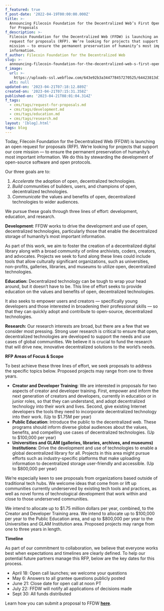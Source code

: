 ```yaml
---
f_featured: true
f_post-date: '2022-04-19T00:00:00.000Z'
title: >-
  Announcing Filecoin Foundation for the Decentralized Web’s First Open Request
  for Proposals
f_description: >-
  Filecoin Foundation for the Decentralized Web (FFDW) is launching an open
  request for proposals (RFP). We’re looking for projects that support our core
  mission — to ensure the permanent preservation of humanity’s most important
  information.
f_author: Filecoin Foundation for the Decentralized Web
slug: >-
  announcing-filecoin-foundation-for-the-decentralized-web-s-first-open-request-for-proposals
f_image:
  url: >-
    https://uploads-ssl.webflow.com/643e92b3a344778457270525/64423813d1b0259171f6ef5e_ffdw-request-for-proposals.png
  alt: null
updated-on: '2023-04-21T07:18:12.889Z'
created-on: '2023-04-21T07:15:31.358Z'
published-on: '2023-04-21T08:01:04.314Z'
f_tags:
  - cms/tags/request-for-proposals.md
  - cms/tags/development.md
  - cms/tags/education.md
  - cms/tags/research.md
layout: '[blog].html'
tags: blog
---
```


Today, Filecoin Foundation for the Decentralized Web (FFDW) is launching an open request for proposals (RFP). We’re looking for projects that support our core mission — to ensure the permanent preservation of humanity’s most important information. We do this by stewarding the development of open-source software and open protocols.

Our three goals are to:

1.  _Accelerate_ the adoption of open, decentralized technologies.
2.  _Build_ communities of builders, users, and champions of open, decentralized technologies.
3.  _Communicate_ the values and benefits of open, decentralized technologies to wider audiences.

We pursue these goals through three lines of effort: development, education, and research.

**Development**: FFDW works to drive the development and use of open, decentralized technologies, particularly those that enable the decentralized storage of humanity’s most important information.

As part of this work, we aim to foster the creation of a decentralized digital library along with a broad community of online archivists, coders, creators, and advocates. Projects we seek to fund along these lines could include tools that allow culturally significant organizations, such as universities, non-profits, galleries, libraries, and museums to utilize open, decentralized technologies.

**Education:** Decentralized technology can be tough to wrap your head around, but it doesn’t have to be. This line of effort seeks to provide education on the values and benefits of open, decentralized technologies.

It also seeks to empower users and creators — specifically young developers and those interested in broadening their professional skills — so that they can quickly adopt and contribute to open-source, decentralized technologies.

**Research:** Our research interests are broad, but there are a few that we consider most pressing. Strong user research is critical to ensure that open, decentralized technologies are developed to support the needs and use cases of global communities. We believe it is crucial to fund the research that will drive new, innovative decentralized solutions to the world’s needs.

**RFP Areas of Focus & Scope**

To best achieve these three lines of effort, we seek proposals to address the specific topics below. Proposed projects may range from one to three years.

*   **Creator and Developer Training**: We are interested in proposals for two aspects of creator and developer training. First, empower and inform the next generation of creators and developers, currently in education or in junior roles, so that they can understand, and adopt decentralized technology into their work and lives. Second, give existing Internet developers the tools they need to incorporate decentralized technology into their work. (Up to $1.75M per year)
*   **Public Education**: Introduce the public to the decentralized web. These programs should inform diverse global audiences about the values, benefits, and compelling use cases of decentralized technologies. (Up to $100,000 per year)
*   **Universities and GLAM (galleries, libraries, archives, and museums) Institutions**: Drive the development and use of technologies to enable a global decentralized library for all. Projects in this area might pursue efforts such as industry-specific platforms that make uploading information to decentralized storage user-friendly and accessible. (Up to $800,000 per year)

We’re especially keen to see proposals from organizations based outside of traditional tech hubs. We welcome ideas that come from or lift up communities currently underserved by existing tech tools and practices, as well as novel forms of technological development that work within and close to those underserved communities.

We intend to allocate up to $1.75 million dollars per year, combined, to the Creator and Developer Training area. We intend to allocate up to $100,000 per year to the Public Education area, and up to $800,000 per year to the Universities and GLAM Institution area. Proposed projects may range from one to three years in length.

**Timeline**

As part of our commitment to collaboration, we believe that everyone works best when expectations and timelines are clearly defined. To help our potential future partners manage this RFP, below are the key dates for this process.

*   April 18: Open call launches; we welcome your questions
*   May 6: Answers to all grantee questions publicly posted
*   June 21: Close date for open call at noon PT
*   July 22: FFDW will notify all applications of decisions made
*   Sept 30: All funds distributed

Learn how you can submit a proposal to FFDW [**here**](/awards "FFDW Awards Information").
